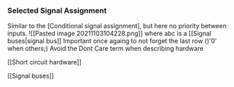 ### Selected Signal Assignment
Similar to the [Conditional signal assignment], but here no priority between inputs.
![[Pasted image 20211103104228.png]]
where abc is a [[Signal buses|signal bus]]
Important once againg to not forget the last row ()'0' when others;)
Avoid the Dont Care term when describing hardware

[[Short circuit hardware]]

[[Signal buses]]